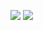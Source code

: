 ![](https://github-readme-stats.vercel.app/api?username=eren5960&show_icons=true&count_private=true)
![](https://github-readme-stats.vercel.app/api/top-langs/?username=eren5960&langs_count=4&layout=compact)
